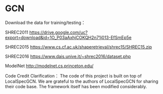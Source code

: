 # GCN
Download the data for training/testing：

SHREC2011      https://drive.google.com/uc?export=download&id=1O_P03aAxhjCOKQH2n71j013-EfSmEp5e

SHREC2015      https://www.cs.cf.ac.uk/shaperetrieval/shrec15/SHREC15.zip

SHREC2016      https://www.dais.unive.it/~shrec2016/dataset.php

ModelNet           http://modelnet.cs.princeton.edu/


Code Credit Clarification：
The code of this project is  built on top of LocalSpecGCN. We are grateful to the authors of LocalSpecGCN for sharing their code base. The  framework itself has been modified considerably.
